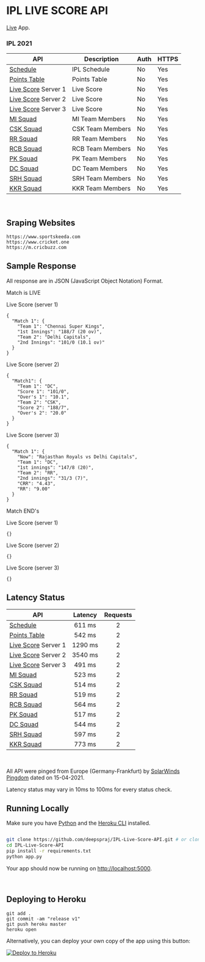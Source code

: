 # IPL LIVE SCORE API

[Live](https://ipl-cricket-api.herokuapp.com/) App.


### IPL 2021

API | Description | Auth | HTTPS |
|---|---|---|---|
|[Schedule](https://ipl-cricket-api.herokuapp.com/ipl-2021-schedule) | IPL Schedule | No | Yes |
|[Points Table](https://ipl-cricket-api.herokuapp.com/ipl-2021-points-table) | Points Table | No | Yes |
|[Live Score](https://ipl-cricket-api.herokuapp.com/ipl-2021-live-score-s1) Server 1 | Live Score | No | Yes |
|[Live Score](https://ipl-cricket-api.herokuapp.com/ipl-2021-live-score-s2) Server 2 | Live Score | No | Yes |
|[Live Score](https://ipl-cricket-api.herokuapp.com/ipl-2021-live-score-s3) Server 3 | Live Score | No | Yes |
|[MI Squad](https://ipl-cricket-api.herokuapp.com/ipl-2021-mi-squad) | MI Team Members | No | Yes |
|[CSK Squad](https://ipl-cricket-api.herokuapp.com/ipl-2021-csk-squad) | CSK Team Members | No | Yes |
|[RR Squad](https://ipl-cricket-api.herokuapp.com/ipl-2021-rr-squad) | RR Team Members | No | Yes |
|[RCB Squad](https://ipl-cricket-api.herokuapp.com/ipl-2021-rcb-squad) | RCB Team Members | No | Yes |
|[PK Squad](https://ipl-cricket-api.herokuapp.com/ipl-2021-pk-squad) | PK Team Members | No | Yes |
|[DC Squad](https://ipl-cricket-api.herokuapp.com/ipl-2021-dc-squad) | DC Team Members | No | Yes |
|[SRH Squad](https://ipl-cricket-api.herokuapp.com/ipl-2021-srh-squad) | SRH Team Members | No | Yes |
|[KKR Squad](https://ipl-cricket-api.herokuapp.com/ipl-2021-kkr-squad) | KKR Team Members | No | Yes |

<br>

## Sraping Websites 

```
https://www.sportskeeda.com
https://www.cricket.one
https://m.cricbuzz.com
```

## Sample Response

All response are in JSON (JavaScript Object Notation) Format.

Match is LIVE

Live Score (server 1)
```
{
  "Match 1": {
    "Team 1": "Chennai Super Kings",
    "1st Innings": "188/7 (20 ov)",
    "Team 2": "Delhi Capitals",
    "2nd Innings": "101/0 (10.1 ov)"
  }
}
```

Live Score (server 2)
```
{
  "Match1": {
    "Team 1": "DC",
    "Score 1": "101/0",
    "Over's 1": "10.1",
    "Team 2": "CSK",
    "Score 2": "188/7",
    "Over's 2": "20.0"
  }
}
```

Live Score (server 3)
```
{
  "Match 1": {
    "Now": "Rajasthan Royals vs Delhi Capitals",
    "Team 1": "DC",
    "1st innings": "147/8 (20)",
    "Team 2": "RR",
    "2nd innings": "31/3 (7)",
    "CRR": "4.43",
    "RR": "9.00"
  }
}
```
Match END's 

Live Score (server 1)
```
{}
```
Live Score (server 2)
```
{}
```
Live Score (server 3)
```
{}
```

## Latency Status


API | Latency | Requests |
|---|---|---|
|[Schedule](https://ipl-cricket-api.herokuapp.com/ipl-2021-schedule) | <center>611 ms</center> | <center>2</center> |
|[Points Table](https://ipl-cricket-api.herokuapp.com/ipl-2021-points-table) | <center>542 ms</center> | <center>2</center> |
|[Live Score](https://ipl-cricket-api.herokuapp.com/ipl-2021-live-score-s1) Server 1 | <center>1290 ms</center> | <center>2</center> |
|[Live Score](https://ipl-cricket-api.herokuapp.com/ipl-2021-live-score-s2) Server 2 | <center>3540 ms</center> | <center>2</center> |
|[Live Score](https://ipl-cricket-api.herokuapp.com/ipl-2021-live-score-s3) Server 3 | <center>491 ms</center> | <center>2</center> |
|[MI Squad](https://ipl-cricket-api.herokuapp.com/ipl-2021-mi-squad) | <center>523 ms</center> | <center>2</center> |
|[CSK Squad](https://ipl-cricket-api.herokuapp.com/ipl-2021-csk-squad) | <center>514 ms</center> | <center>2</center> |
|[RR Squad](https://ipl-cricket-api.herokuapp.com/ipl-2021-rr-squad) | <center>519 ms</center> | <center>2</center> |
|[RCB Squad](https://ipl-cricket-api.herokuapp.com/ipl-2021-rcb-squad) | <center>564 ms</center> | <center>2</center> |
|[PK Squad](https://ipl-cricket-api.herokuapp.com/ipl-2021-pk-squad) | <center>517 ms</center> | <center>2</center> |
|[DC Squad](https://ipl-cricket-api.herokuapp.com/ipl-2021-dc-squad) | <center>544 ms</center> | <center>2</center> |
|[SRH Squad](https://ipl-cricket-api.herokuapp.com/ipl-2021-srh-squad) | <center>597 ms</center> | <center>2</center> |
|[KKR Squad](https://ipl-cricket-api.herokuapp.com/ipl-2021-kkr-squad) | <center>773 ms</center> | <center>2</center> |

<br>

All API were pinged from Europe (Germany-Frankfurt) by [SolarWinds Pingdom](https://tools.pingdom.com) dated on 15-04-2021.

Latency status may vary in 10ms to 100ms for every status check.

## Running Locally

Make sure you have [Python](https://www.python.org/) and the [Heroku CLI](https://devcenter.heroku.com/articles/heroku-cli) installed.

```sh

git clone https://github.com/deepspraj/IPL-Live-Score-API.git # or clone your own fork
cd IPL-Live-Score-API
pip install -r requirements.txt
python app.py
```

Your app should now be running on [http://localhost:5000](http://localhost:5000/).

<br>

## Deploying to Heroku
```
git add .
git commit -am "release v1"
git push heroku master
heroku open
```

Alternatively, you can deploy your own copy of the app using this button:

[![Deploy to Heroku](https://www.herokucdn.com/deploy/button.png)](https://heroku.com/deploy)